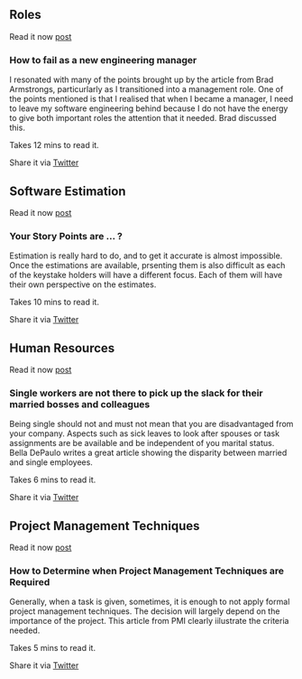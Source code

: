 ## Roles

Read it now [post](https://blog.usejournal.com/how-to-fail-as-a-new-engineering-manager-30b5fb617a)

### How to fail as a new engineering manager

I resonated with many of the points brought up by the article from Brad Armstrongs, particurlarly as I transitioned into a management role. One of the points mentioned is that I realised that when I became a manager, I need to leave my software engineering behind because I do not have the energy to give both important roles the attention that it needed. Brad discussed this.  

Takes 12 mins to read it.

Share it via [Twitter](https://twitter.com/intent/tweet?text=How%20to%20fail%20as%20a%20new%20engineering%20manager%20https%3A%2F%2Fblog.usejournal.com%2Fhow-to-fail-as-a-new-engineering-manager-30b5fb617a%20shared%20via%20%40PrjMgr_weekly)


## Software Estimation

Read it now [post](https://medium.com/@devdoneuk/your-story-points-are-b7396757f1d7)

### Your Story Points are ... ?

Estimation is really hard to do, and to get it accurate is almost impossible. Once the estimations are available, prsenting them is also difficult as each of the keystake holders will have a different focus. Each of them will have their own perspective on the estimates.   

Takes 10 mins to read it.

Share it via [Twitter](https://twitter.com/intent/tweet?text=Your%20Story%20Points%20are%20https%3A%2F%2Fmedium.com%2F%40devdoneuk%2Fyour-story-points-are-b7396757f1d7%20shared%20via%20%40PrjMgr_weekly)

## Human Resources

Read it now [post](https://qz.com/991030/your-single-coworkers-and-employees-arent-there-to-pick-up-the-slack-for-married-people/)

### Single workers are not there to pick up the slack for their married bosses and colleagues

Being single should not and must not mean that you are disadvantaged from your company. Aspects such as sick leaves to look after spouses or task assignments are be available and be independent of you marital status. Bella DePaulo writes a great article showing the disparity between married and single employees.

Takes 6 mins to read it.

Share it via [Twitter](https://twitter.com/intent/tweet?text=Single%20workers%20are%20not%20there%20to%20pick%20up%20the%20slack%20for%20their%20married%20bosses%20and%20colleagues%20https%3A%2F%2Fqz.com%2F991030%2Fyour-single-coworkers-and-employees-arent-there-to-pick-up-the-slack-for-married-people%2F%20shared%20via%20%40PrjMgr_weekly)

## Project Management Techniques

Read it now [post](https://www.pmi.org/learning/library/project-management-techniques-determination-10335)

### How to Determine when Project Management Techniques are Required

Generally, when a task is given, sometimes, it is enough to not apply formal project management techniques. The decision will largely depend on the importance of the project. This article from PMI clearly iilustrate the criteria needed.

Takes 5 mins to read it.

Share it via [Twitter](https://twitter.com/intent/tweet?text=How%20to%20Determine%20when%20Project%20Management%20Techniques%20are%20Required%20https%3A%2F%2Fwww.pmi.org%2Flearning%2Flibrary%2Fproject-management-techniques-determination-10335%20shared%20via%20%40PrjMgr_weekly)
